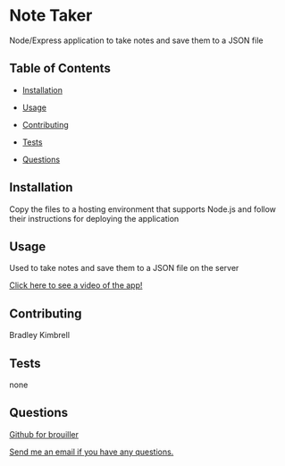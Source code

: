 # Note Taker



Node/Express application to take notes and save them to a JSON file

## Table of Contents

- [Installation](#installation)

- [Usage](#usage)

- [Contributing](#contributing)

- [Tests](#tests)

- [Questions](#questions)


## Installation

Copy the files to a hosting environment that supports Node.js and follow their instructions for deploying the application

## Usage

Used to take notes and save them to a JSON file on the server

<a href='https://watch.screencastify.com/v/tze2StNvH5AePCPO3QfV'>Click here to see a video of the app!</a>

## Contributing

Bradley Kimbrell

## Tests

none

## Questions

<a href="https://github.com/brouiller">Github for brouiller</a>

<a href="mailto:bradley.kimbrell@gmail.com">Send me an email if you have any questions.</a>
